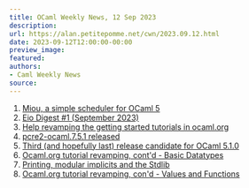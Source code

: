 ```yaml
---
title: OCaml Weekly News, 12 Sep 2023
description:
url: https://alan.petitepomme.net/cwn/2023.09.12.html
date: 2023-09-12T12:00:00-00:00
preview_image:
featured:
authors:
- Caml Weekly News
source:
---
```

    
<ol><li><a href="https://alan.petitepomme.net/cwn/2023.09.12.html#1">Miou, a simple scheduler for OCaml 5</a></li><li><a href="https://alan.petitepomme.net/cwn/2023.09.12.html#2">Eio Digest #1 (September 2023)</a></li><li><a href="https://alan.petitepomme.net/cwn/2023.09.12.html#3">Help revamping the getting started tutorials in ocaml.org</a></li><li><a href="https://alan.petitepomme.net/cwn/2023.09.12.html#4">pcre2-ocaml.7.5.1 released</a></li><li><a href="https://alan.petitepomme.net/cwn/2023.09.12.html#5">Third (and hopefully last) release candidate for OCaml 5.1.0</a></li><li><a href="https://alan.petitepomme.net/cwn/2023.09.12.html#6">Ocaml.org tutorial revamping, cont'd - Basic Datatypes</a></li><li><a href="https://alan.petitepomme.net/cwn/2023.09.12.html#7">Printing, modular implicits and the Stdlib</a></li><li><a href="https://alan.petitepomme.net/cwn/2023.09.12.html#8">Ocaml.org tutorial revamping, con'd - Values and Functions</a></li></ol>
